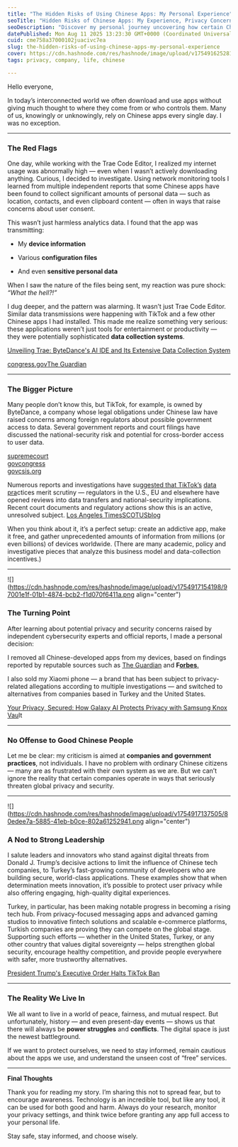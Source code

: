 ```yaml
---
title: "The Hidden Risks of Using Chinese Apps: My Personal Experience"
seoTitle: "Hidden Risks of Chinese Apps: My Experience, Privacy Concerns & Safer "
seoDescription: "Discover my personal journey uncovering how certain Chinese apps collect sensitive data, why I removed them, and the secure alternatives I now trust. Stay i"
datePublished: Mon Aug 11 2025 13:23:30 GMT+0000 (Coordinated Universal Time)
cuid: cme758a37000102juacivc7ea
slug: the-hidden-risks-of-using-chinese-apps-my-personal-experience
cover: https://cdn.hashnode.com/res/hashnode/image/upload/v1754916252810/e7f9c872-3adc-4687-97e4-8a1bd8d4a3b5.png
tags: privacy, company, life, chinese

---
```


Hello everyone,

In today’s interconnected world we often download and use apps without giving much thought to where they come from or who controls them. Many of us, knowingly or unknowingly, rely on Chinese apps every single day. I was no exception.

---

### **The Red Flags**

One day, while working with the Trae Code Editor, I realized my internet usage was abnormally high — even when I wasn’t actively downloading anything. Curious, I decided to investigate. Using network monitoring tools I learned from multiple independent reports that some Chinese apps have been found to collect significant amounts of personal data — such as location, contacts, and even clipboard content — often in ways that raise concerns about user consent.

This wasn’t just harmless analytics data. I found that the app was transmitting:

* My **device information**
    
* Various **configuration files**
    
* And even **sensitive personal data**
    

When I saw the nature of the files being sent, my reaction was pure shock: *“What the hell?!”*

I dug deeper, and the pattern was alarming. It wasn’t just Trae Code Editor. Similar data transmissions were happening with TikTok and a few other Chinese apps I had installed. This made me realize something very serious: these applications weren’t just tools for entertainment or productivity — they were potentially sophisticated **data collection systems**.

[Unveiling Trae: ByteDance's AI IDE and Its Extensive Data Collection System](https://blog.unit221b.com/dont-read-this-blog/unveiling-trae-bytedances-ai-ide-and-its-extensive-data-collection-system?utm_source=chatgpt.com)

[congress.gov](https://www.congress.gov/crs-product/R46543?utm_source=chatgpt.com)[The Guardian](https://www.theguardian.com/technology/2022/nov/07/tiktoks-china-bytedance-data-concerns?utm_source=chatgpt.com)

---

### **The Bigger Picture**

Many people don’t know this, but TikTok, for example, is owned by ByteDance, a company whose legal obligations under Chinese law have raised concerns among foreign regulators about possible government access to data. Several government reports and court filings have discussed the national-security risk and potential for cross-border access to user data.

[supremecourt](https://www.supremecourt.gov/opinions/24pdf/24-656_ca7d.pdf)  
[govcongress](https://www.congress.gov/crs-product/R46543)  
[govcsis.org](https://www.csis.org/analysis/tiktok-and-national-security)

Numerous reports and investigations have sugg[ested that T](https://www.supremecourt.gov/opinions/24pdf/24-656_ca7d.pdf?utm_source=chatgpt.com)[ikTok’s](https://www.congress.gov/crs-product/R46543?utm_source=chatgpt.com) [data pra](https://www.csis.org/analysis/tiktok-and-national-security?utm_source=chatgpt.com)ctices merit scrutiny — regulators in the U.S., EU and elsewhere have opened reviews into data transfers and national-security implications. Recent court documents and regulatory actions show this is an active, unresolved subject. [Los Angeles Times](https://www.latimes.com/business/story/2025-07-10/tiktok-faces-fresh-european-privacy-investigation-over-china-data-transfers?utm_source=chatgpt.com)[SCOTUSblog](https://www.scotusblog.com/2024/12/tiktok-biden-trump-present-arguments-over-app-ban-to-justices/?utm_source=chatgpt.com)

When you think about it, it’s a perfect setup: create an addictive app, make it free, and gather unprecedented amounts of information from millions (or even billions) of devices worldwide. (There are many academic, policy and investigative pieces that analyze this business model and data-collection incentives.)

---

![](https://cdn.hashnode.com/res/hashnode/image/upload/v1754917154198/97001e1f-01b1-4874-bcb2-f1d070f6411a.png align="center")

### **The Turning Point**

After learning about potential privacy and security concerns raised by independent cybersecurity experts and official reports, I made a personal decision:

I removed all Chinese-developed apps from my devices, based on findings reported by reputable sources such as [The Guardian](https://www.theguardian.com/technology/2022/nov/07/tiktoks-china-bytedance-data-concerns) and **F**[**orbes**.](https://www.forbes.com/sites/zakdoffman/2020/07/11/tiktok-seriously-dangerous-warning-delete-app-trump-ban)

I also sold my Xiaomi phone — a brand that has been subject to privacy-related allegations according to multiple investigations — and switched to alternatives from companies based in Turkey and the United States.

[Your Privacy, Secured: How Galaxy AI Protects Privacy with Samsu](https://www.samsungmobilepress.com/feature-stories/your-privacy-secured-how-knox-vault-protects-you-in-the-era-of-ai)[ng Knox Vau](https://www.theguardian.com/technology/2020/jul/07/tiktok-security-concerns)lt

---

### **No Offense to Good Chinese People**

Let me be clear: my criticism is aimed at **companies and government practices**, not individuals. I have no problem with ordinary Chinese citizens — many are as frustrated with their own system as we are. But we can’t ignore the reality that certain companies operate in ways that seriously threaten global privacy and security.

---

![](https://cdn.hashnode.com/res/hashnode/image/upload/v1754917137505/80edee7a-5885-41eb-b0ce-802a61252941.png align="center")

### **A Nod to Strong Leadership**

I salute leaders and innovators who stand against digital threats from Donald J. Trump’s decisive actions to limit the influence of Chinese tech companies, to Turkey’s fast-growing community of developers who are building secure, world-class applications. These examples show that when determination meets innovation, it’s possible to protect user privacy while also offering engaging, high-quality digital experiences.

Turkey, in particular, has been making notable progress in becoming a rising tech hub. From privacy-focused messaging apps and advanced gaming studios to innovative fintech solutions and scalable e-commerce platforms, Turkish companies are proving they can compete on the global stage. Supporting such efforts — whether in the United States, Turkey, or any other country that values digital sovereignty — helps strengthen global security, encourage healthy competition, and provide people everywhere with safer, more trustworthy alternatives.

[President Trump's Executive Order Halts TikTok Ban](https://www.hklaw.com/en/insights/publications/2025/01/president-trumps-executive-order-halts-tiktok-ban)

---

### **The Reality We Live In**

We all want to live in a world of peace, fairness, and mutual respect. But unfortunately, history — and even present-day events — shows us that there will always be **power struggles** and **conflicts**. The digital space is just the newest battleground.

If we want to protect ourselves, we need to stay informed, remain cautious about the apps we use, and understand the unseen cost of “free” services.

---

**Final Thoughts**

Thank you for reading my story. I’m sharing this not to spread fear, but to encourage awareness. Technology is an incredible tool, but like any tool, it can be used for both good and harm. Always do your research, monitor your privacy settings, and think twice before granting any app full access to your personal life.

Stay safe, stay informed, and choose wisely.
